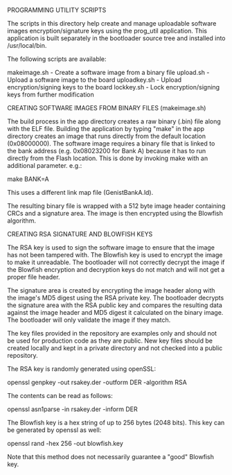 PROGRAMMING UTILITY SCRIPTS

The scripts in this directory help create and manage uploadable software images
encryption/signature keys using the prog_util application. This application is 
built separately in the bootloader source tree and installed into /usr/local/bin.

The following scripts are available:

makeimage.sh	- Create a software image from a binary file
upload.sh		- Upload a software image to the board
uploadkey.sh	- Upload encryption/signing keys to the board
lockkey.sh		- Lock encryption/signing keys from further modification

CREATING SOFTWARE IMAGES FROM BINARY FILES (makeimage.sh)

The build process in the app directory creates a raw binary (.bin) file along with
the ELF file. Building the application by typing "make" in the app directory creates
an image that runs directly from the default location (0x08000000). The software
image requires a binary file that is linked to the bank address (e.g. 0x08023200 for
Bank A) because it has to run directly from the Flash location. This is done by
invoking make with an additional parameter. e.g.:

make BANK=A

This uses a different link map file (GenistBankA.ld).

The resulting binary file is wrapped with a 512 byte image header containing CRCs
and a signature area. The image is then encrypted using the Blowfish algorithm. 

CREATING RSA SIGNATURE AND BLOWFISH KEYS

The RSA key is used to sign the software image to ensure that the image has not
been tampered with. The Blowfish key is used to encrypt the image to make it
unreadable. The bootloader will not correctly decrypt the image if the Blowfish
encryption and decryption keys do not match and will not get a proper file header.

The signature area is created by encrypting the image header along with the
image's MD5 digest using the RSA private key. The bootloader decrypts the signature
area with the RSA public key and compares the resulting data against the image
header and MD5 digest it calculated on the binary image. The bootloader will only
validate the image if they match.

The key files provided in the repository are examples only and should not be used
for production code as they are public. New key files should be created locally and
kept in a private directory and not checked into a public repository.

The RSA key is randomly generated using openSSL:

openssl genpkey -out rsakey.der -outform DER -algorithm RSA

The contents can be read as follows:

openssl asn1parse -in rsakey.der -inform DER

The Blowfish key is a hex string of up to 256 bytes (2048 bits). This key
can be generated by openssl as well:

openssl rand -hex 256 -out blowfish.key

Note that this method does not necessarily guarantee a "good" Blowfish key.